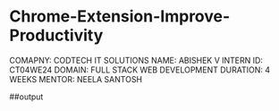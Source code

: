 # Chrome-Extension-Improve-Productivity

COMAPNY: CODTECH IT SOLUTIONS NAME: ABISHEK V INTERN ID: CT04WE24 DOMAIN: FULL STACK WEB DEVELOPMENT DURATION: 4 WEEKS MENTOR: NEELA SANTOSH

##output
